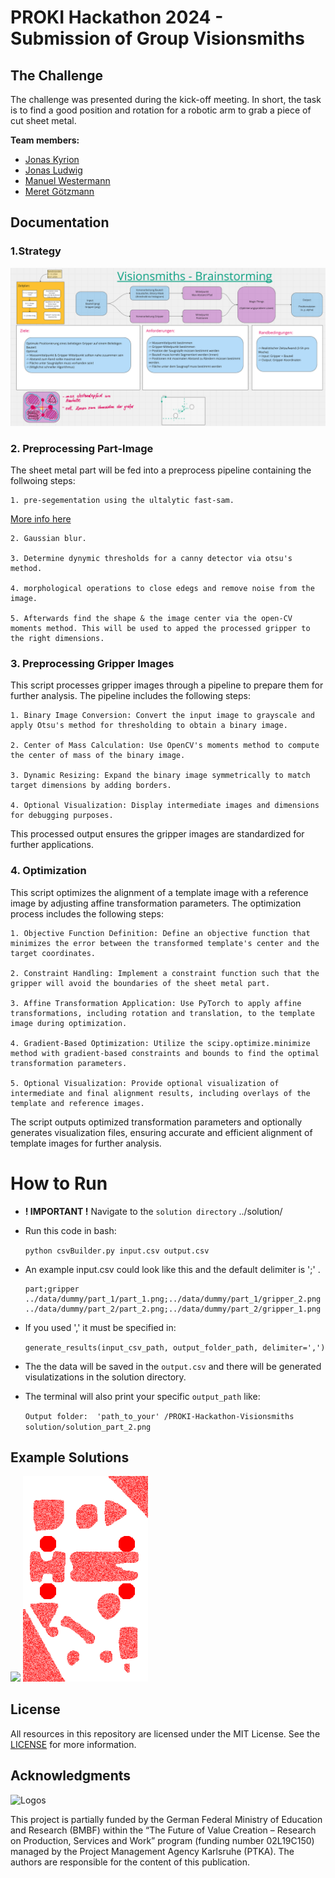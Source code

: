 # PROKI Hackathon 2024 - Submission of Group Visionsmiths

## The Challenge
The challenge was presented during the kick-off meeting. In short, the task is to find a good position and rotation for a robotic arm to grab a piece of cut sheet metal.

**Team members:**

- [Jonas Kyrion](https://github.com/EnKJneer)
- [Jonas Ludwig](https://github.com/joeFPV99)
- [Manuel Westermann](https://github.com/Manuel-West)
- [Meret Götzmann](https://github.com/meretgoetzmann)


## Documentation

### 1.Strategy
<img src="doc/Strategy.png" alt="An example solution"/>


### 2. Preprocessing Part-Image

The sheet metal part will be fed into a preprocess pipeline containing the follwoing steps:

    1. pre-segementation using the ultalytic fast-sam.

[More info here](https://github.com/ultralytics/ultralytics/blob/main/docs/en/models/fast-sam.md)

    2. Gaussian blur. 

    3. Determine dynymic thresholds for a canny detector via otsu's method.

    4. morphological operations to close edegs and remove noise from the image.

    5. Afterwards find the shape & the image center via the open-CV moments method. This will be used to apped the processed gripper to the right dimensions.


### 3. Preprocessing Gripper Images
This script processes gripper images through a pipeline to prepare them for further analysis. The pipeline includes the following steps:

    1. Binary Image Conversion: Convert the input image to grayscale and apply Otsu's method for thresholding to obtain a binary image.

    2. Center of Mass Calculation: Use OpenCV's moments method to compute the center of mass of the binary image.

    3. Dynamic Resizing: Expand the binary image symmetrically to match target dimensions by adding borders.

    4. Optional Visualization: Display intermediate images and dimensions for debugging purposes.

This processed output ensures the gripper images are standardized for further applications.


### 4. Optimization 

This script optimizes the alignment of a template image with a reference image by adjusting affine transformation parameters. The optimization process includes the following steps:

    1. Objective Function Definition: Define an objective function that minimizes the error between the transformed template's center and the target coordinates.

    2. Constraint Handling: Implement a constraint function such that the gripper will avoid the boundaries of the sheet metal part. 

    3. Affine Transformation Application: Use PyTorch to apply affine transformations, including rotation and translation, to the template image during optimization.

    4. Gradient-Based Optimization: Utilize the scipy.optimize.minimize method with gradient-based constraints and bounds to find the optimal transformation parameters.

    5. Optional Visualization: Provide optional visualization of intermediate and final alignment results, including overlays of the template and reference images.

The script outputs optimized transformation parameters and optionally generates visualization files, ensuring accurate and efficient alignment of template images for further analysis.



# How to Run
- **! IMPORTANT !**   Navigate to the `solution directory` ../solution/

- Run this code in bash:

    `python csvBuilder.py input.csv output.csv`

- An example input.csv could look like this and the default delimiter is ';' . 
    
    
    ```csv
    part;gripper
    ../data/dummy/part_1/part_1.png;../data/dummy/part_1/gripper_2.png
    ../data/dummy/part_2/part_2.png;../data/dummy/part_2/gripper_1.png

- If you used ',' it must be specified in:

    `generate_results(input_csv_path, output_folder_path, delimiter=',')`

- The the data will be saved in the `output.csv` and there will be generated visulatizations in the solution directory.

- The terminal will also print your specific `output_path` like: 

    `Output folder:  'path_to_your' /PROKI-Hackathon-Visionsmiths solution/solution_part_2.png`




## Example Solutions 

<img src="data/dummy/part_1/part_1.png" width="200px" /> 


<img src="doc/solution_part_1.png" width="200px" /> 

## License

All resources in this repository are licensed under the MIT License. See the [LICENSE](LICENSE) for more information.


## Acknowledgments

<img src="doc/logos-all.png" alt="Logos" width="600px" />

This project is partially funded by the German Federal Ministry of Education and Research (BMBF) within the “The Future of Value Creation – Research on Production, Services and Work” program (funding number 02L19C150) managed by the Project Management Agency Karlsruhe (PTKA).
The authors are responsible for the content of this publication.
